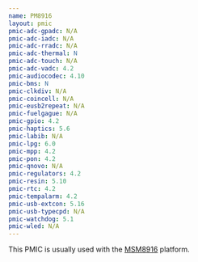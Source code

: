 ```yaml
---
name: PM8916
layout: pmic
pmic-adc-gpadc: N/A
pmic-adc-iadc: N/A
pmic-adc-rradc: N/A
pmic-adc-thermal: N
pmic-adc-touch: N/A
pmic-adc-vadc: 4.2
pmic-audiocodec: 4.10
pmic-bms: N
pmic-clkdiv: N/A
pmic-coincell: N/A
pmic-eusb2repeat: N/A
pmic-fuelgague: N/A
pmic-gpio: 4.2
pmic-haptics: 5.6
pmic-labib: N/A
pmic-lpg: 6.0
pmic-mpp: 4.2
pmic-pon: 4.2
pmic-qnovo: N/A
pmic-regulators: 4.2
pmic-resin: 5.10
pmic-rtc: 4.2
pmic-tempalarm: 4.2
pmic-usb-extcon: 5.16
pmic-usb-typecpd: N/A
pmic-watchdog: 5.1
pmic-wled: N/A
---
```

This PMIC is usually used with the [MSM8916](../soc/msm8916) platform.
